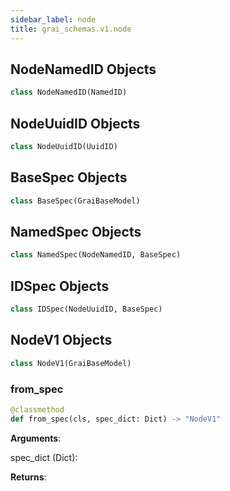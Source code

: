 ```yaml
---
sidebar_label: node
title: grai_schemas.v1.node
---
```


## NodeNamedID Objects

```python
class NodeNamedID(NamedID)
```



## NodeUuidID Objects

```python
class NodeUuidID(UuidID)
```



## BaseSpec Objects

```python
class BaseSpec(GraiBaseModel)
```



## NamedSpec Objects

```python
class NamedSpec(NodeNamedID, BaseSpec)
```



## IDSpec Objects

```python
class IDSpec(NodeUuidID, BaseSpec)
```



## NodeV1 Objects

```python
class NodeV1(GraiBaseModel)
```



### from\_spec

```python
@classmethod
def from_spec(cls, spec_dict: Dict) -> "NodeV1"
```

**Arguments**:

  spec_dict (Dict):


**Returns**:
